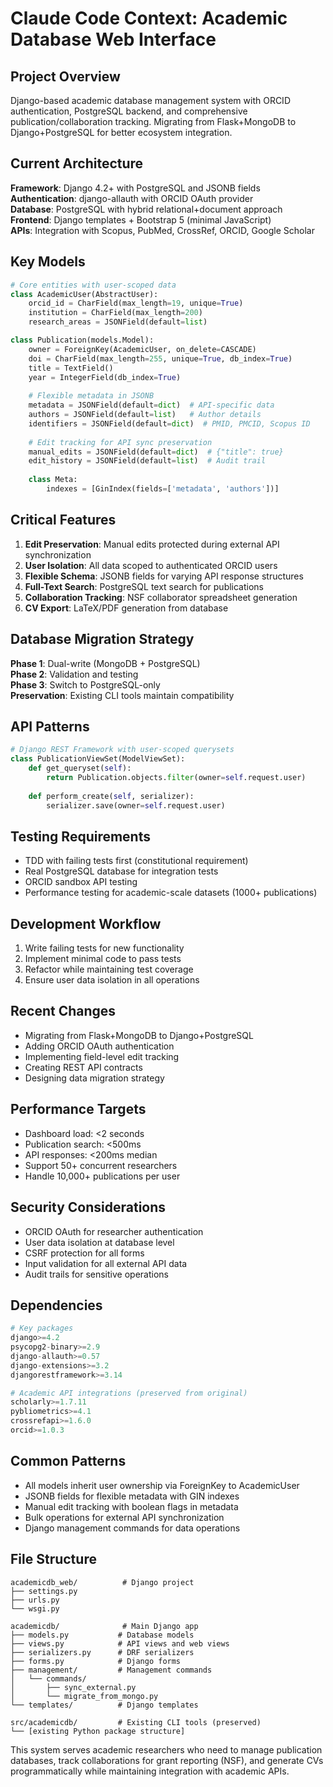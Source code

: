 # Claude Code Context: Academic Database Web Interface

## Project Overview
Django-based academic database management system with ORCID authentication, PostgreSQL backend, and comprehensive publication/collaboration tracking. Migrating from Flask+MongoDB to Django+PostgreSQL for better ecosystem integration.

## Current Architecture
**Framework**: Django 4.2+ with PostgreSQL and JSONB fields  
**Authentication**: django-allauth with ORCID OAuth provider  
**Database**: PostgreSQL with hybrid relational+document approach  
**Frontend**: Django templates + Bootstrap 5 (minimal JavaScript)  
**APIs**: Integration with Scopus, PubMed, CrossRef, ORCID, Google Scholar

## Key Models
```python
# Core entities with user-scoped data
class AcademicUser(AbstractUser):
    orcid_id = CharField(max_length=19, unique=True)
    institution = CharField(max_length=200)
    research_areas = JSONField(default=list)

class Publication(models.Model):
    owner = ForeignKey(AcademicUser, on_delete=CASCADE)
    doi = CharField(max_length=255, unique=True, db_index=True)
    title = TextField()
    year = IntegerField(db_index=True)
    
    # Flexible metadata in JSONB
    metadata = JSONField(default=dict)  # API-specific data
    authors = JSONField(default=list)   # Author details
    identifiers = JSONField(default=dict)  # PMID, PMCID, Scopus ID
    
    # Edit tracking for API sync preservation
    manual_edits = JSONField(default=dict)  # {"title": true}
    edit_history = JSONField(default=list)  # Audit trail
    
    class Meta:
        indexes = [GinIndex(fields=['metadata', 'authors'])]
```

## Critical Features
1. **Edit Preservation**: Manual edits protected during external API synchronization
2. **User Isolation**: All data scoped to authenticated ORCID users  
3. **Flexible Schema**: JSONB fields for varying API response structures
4. **Full-Text Search**: PostgreSQL text search for publications
5. **Collaboration Tracking**: NSF collaborator spreadsheet generation
6. **CV Export**: LaTeX/PDF generation from database

## Database Migration Strategy
**Phase 1**: Dual-write (MongoDB + PostgreSQL)  
**Phase 2**: Validation and testing  
**Phase 3**: Switch to PostgreSQL-only  
**Preservation**: Existing CLI tools maintain compatibility

## API Patterns
```python
# Django REST Framework with user-scoped querysets
class PublicationViewSet(ModelViewSet):
    def get_queryset(self):
        return Publication.objects.filter(owner=self.request.user)
    
    def perform_create(self, serializer):
        serializer.save(owner=self.request.user)
```

## Testing Requirements
- TDD with failing tests first (constitutional requirement)
- Real PostgreSQL database for integration tests
- ORCID sandbox API testing
- Performance testing for academic-scale datasets (1000+ publications)

## Development Workflow
1. Write failing tests for new functionality
2. Implement minimal code to pass tests  
3. Refactor while maintaining test coverage
4. Ensure user data isolation in all operations

## Recent Changes
- Migrating from Flask+MongoDB to Django+PostgreSQL
- Adding ORCID OAuth authentication
- Implementing field-level edit tracking
- Creating REST API contracts
- Designing data migration strategy

## Performance Targets
- Dashboard load: <2 seconds
- Publication search: <500ms  
- API responses: <200ms median
- Support 50+ concurrent researchers
- Handle 10,000+ publications per user

## Security Considerations
- ORCID OAuth for researcher authentication
- User data isolation at database level
- CSRF protection for all forms
- Input validation for all external API data
- Audit trails for sensitive operations

## Dependencies
```python
# Key packages
django>=4.2
psycopg2-binary>=2.9
django-allauth>=0.57
django-extensions>=3.2
djangorestframework>=3.14

# Academic API integrations (preserved from original)
scholarly>=1.7.11
pybliometrics>=4.1
crossrefapi>=1.6.0
orcid>=1.0.3
```

## Common Patterns
- All models inherit user ownership via ForeignKey to AcademicUser
- JSONB fields for flexible metadata with GIN indexes
- Manual edit tracking with boolean flags in metadata
- Bulk operations for external API synchronization
- Django management commands for data operations

## File Structure
```
academicdb_web/          # Django project
├── settings.py
├── urls.py
└── wsgi.py

academicdb/              # Main Django app  
├── models.py           # Database models
├── views.py            # API views and web views
├── serializers.py      # DRF serializers
├── forms.py            # Django forms
├── management/         # Management commands
│   └── commands/
│       ├── sync_external.py
│       └── migrate_from_mongo.py
└── templates/          # Django templates

src/academicdb/         # Existing CLI tools (preserved)
└── [existing Python package structure]
```

This system serves academic researchers who need to manage publication databases, track collaborations for grant reporting (NSF), and generate CVs programmatically while maintaining integration with academic APIs.
